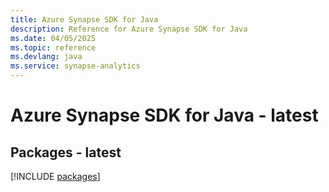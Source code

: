 ```yaml
---
title: Azure Synapse SDK for Java
description: Reference for Azure Synapse SDK for Java
ms.date: 04/05/2025
ms.topic: reference
ms.devlang: java
ms.service: synapse-analytics
---
```

# Azure Synapse SDK for Java - latest
## Packages - latest
[!INCLUDE [packages](synapse-index.md)]